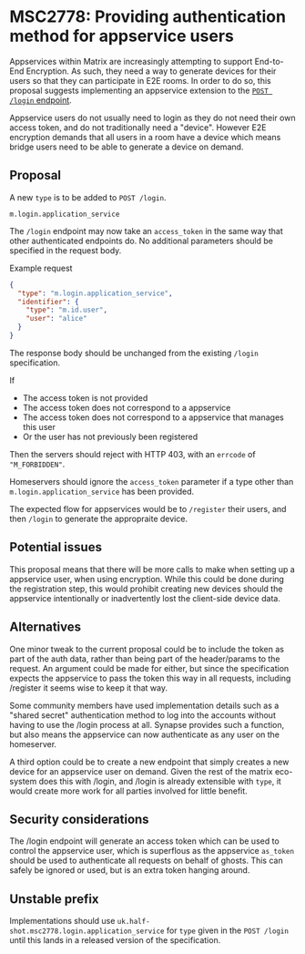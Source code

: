 # MSC2778: Providing authentication method for appservice users

Appservices within Matrix are increasingly attempting to support End-to-End Encryption. As such, they
need a way to generate devices for their users so that they can participate in E2E rooms. In order to
do so, this proposal suggests implementing an appservice extension to the 
[`POST /login` endpoint](https://matrix.org/docs/spec/client_server/r0.6.0#post-matrix-client-r0-login).

Appservice users do not usually need to login as they do not need their own access token, and do not
traditionally need a "device". However E2E encryption demands that all users in a room have a device
which means bridge users need to be able to generate a device on demand.

## Proposal

A new `type` is to be added to `POST /login`.

`m.login.application_service`

The `/login` endpoint may now take an `access_token` in the same way that other
authenticated endpoints do. No additional parameters should be specified in the request body.

Example request

```json
{
  "type": "m.login.application_service",
  "identifier": {
    "type": "m.id.user",
    "user": "alice"
  }
}
```

The response body should be unchanged from the existing `/login` specification.

If 
- The access token is not provided
- The access token does not correspond to a appservice
- The access token does not correspond to a appservice that manages this user
- Or the user has not previously been registered

Then the servers should reject with HTTP 403, with an `errcode` of `"M_FORBIDDEN"`. 

Homeservers should ignore the `access_token` parameter if a type other than
`m.login.application_service` has been provided.

The expected flow for appservices would be to `/register` their users, and
then `/login` to generate the appropraite device.

## Potential issues

This proposal means that there will be more calls to make when setting up a appservice user, when
using encryption. While this could be done during the registration step, this would prohibit creating
new devices should the appservice intentionally or inadvertently lost the client-side device data.

## Alternatives

One minor tweak to the current proposal could be to include the token as part of the auth data, rather than
being part of the header/params to the request. An argument could be made for either, but since the specification
expects the appservice to pass the token this way in all requests, including /register it seems wise to keep
it that way.

Some community members have used implementation details such as a "shared secret" authentication method to
log into the accounts without having to use the /login process at all. Synapse provides such a function,
but also means the appservice can now authenticate as any user on the homeserver.

A third option could be to create a new endpoint that simply creates a new device for an appservice user on demand.
Given the rest of the matrix eco-system does this with /login, and /login is already extensible with `type`, it would
create more work for all parties involved for little benefit.

## Security considerations

The /login endpoint will generate an access token which can be used to control the appservice user, which
is superflous as the appservice `as_token` should be used to authenticate all requests on behalf of ghosts.
This can safely be ignored or used, but is an extra token hanging around.

## Unstable prefix

Implementations should use `uk.half-shot.msc2778.login.application_service` for `type` given in the
`POST /login` until this lands in a released version of the specification.